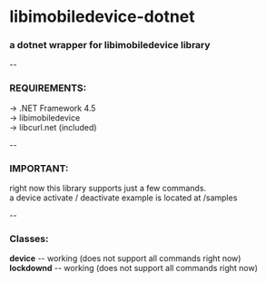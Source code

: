 libimobiledevice-dotnet
=
<h3>a dotnet wrapper for libimobiledevice library</h3>
--
<h3>REQUIREMENTS:</h3>

-> .NET Framework 4.5<br>
-> libimobiledevice<br>
-> libcurl.net (included)<br>

--
<h3>IMPORTANT:</h3>


right now this library supports just a few commands.<br>
a device activate / deactivate example is located at /samples

--
<h3>Classes:</h3>

<b>device</b> -- working (does not support all commands right now)<br>
<b>lockdownd</b> -- working (does not support all commands right now)






